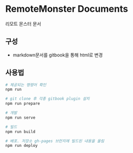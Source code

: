 # RemoteMonster Documents

리모트 몬스터 문서

## 구성

* markdown문서를 gitbook을 통해 html로 변경

## 사용법

```bash
# 제공되는 명령어 확인
npm run

# git clone 후 각종 gitbook plugin 설치
npm run prepare

# 개발
npm run serve

# 빌드
npm run build

# 배포. 저장소 gh-pages 브런치에 빌드된 내용을 올림
npm run deploy
```

